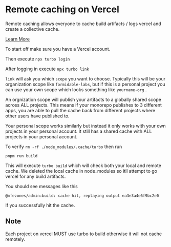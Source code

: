 # Remote caching on Vercel

Remote caching allows everyone to cache build artifacts / logs vercel and create a collective cache.

[Learn More](https://turborepo.org/docs/core-concepts/remote-caching)

To start off make sure you have a Vercel account.

Then execute `npx turbo login`

After logging in execute `npx turbo link`

`link` will ask you which `scope` you want to choose. Typically this will be your organization scope like `formidable-labs`, but if this is a personal project you can use your own scope which looks something like `yourname-org` .

An orgnization scope will publish your artifacts to a globally shared scope across ALL projects. This means if your monorepo publishes to 3 different apps, you are able to pull the cache back from different projects where other users have published to.

Your personal scope works similarly but instead it only works with your own projects in your personal account. It still has a shared cache with ALL projects in your personal account.

To verify `rm -rf ./node_modules/.cache/turbo` then run

`pnpm run build`

This will execute `turbo build` which will check both your local and remote cache. We deleted the local cache in node_modules so itll attempt to go vercel for any build artifacts.

You should see messages like this

`@mfezones/admin:build: cache hit, replaying output ea3e3a4e6f9bc2e0`

If you successfully hit the cache.

## Note

Each project on vercel MUST use turbo to build otherwise it will not cache remotely.
